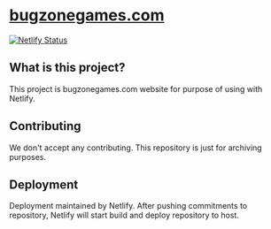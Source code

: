 # [bugzonegames.com](https:/bugzonegames.com)

[![Netlify Status](https://api.netlify.com/api/v1/badges/89b6bba7-a11f-4e59-8d5b-9ff9ccfbd018/deploy-status)](https://app.netlify.com/sites/bugzonegames/deploys)

## What is this project?

This project is bugzonegames.com website for purpose of using with Netlify.

## Contributing

We don't accept any contributing. This repository is just for archiving purposes.

## Deployment

Deployment maintained by Netlify. After pushing commitments to repository, Netlify will start build and deploy repository to host.